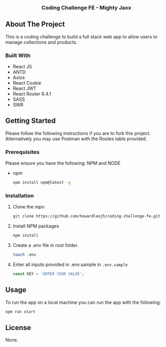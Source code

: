 <h3 align="center">Coding Challenge FE - Mighty Jaxx</h3>


<!-- ABOUT THE PROJECT -->
## About The Project

This is a coding challenge to build a full stack web app to allow users to manage collections and products.


### Built With

* React JS
* ANTD
* Axios
* React Cookie
* React JWT
* React Router 6.4.1
* SASS
* SWR


<!-- GETTING STARTED -->
## Getting Started

Please follow the following instructions if you are to fork this project. Alternatively you may use Postman with the Routes table provided.

### Prerequisites

Please ensure you have the following: NPM and NODE
* npm
  ```sh
  npm install npm@latest -g
  ```

### Installation

1. Clone the repo
   ```sh
   git clone https://github.com/howardleejh/coding-challenge-fe.git
   ```
3. Install NPM packages
   ```sh
   npm install
   ```
4. Create a .env file in root folder.
   ```sh
   touch .env
   ```
   
5. Enter all inputs provided in .env.sample in `.env.sample`
   ```js
   const KEY = 'ENTER YOUR VALUE';
   ```

<!-- USAGE EXAMPLES -->
## Usage

To run the app on a local machine you can run the app with the following:
  ```sh
  npm run start
  ```


<!-- LICENSE -->
## License

None.
